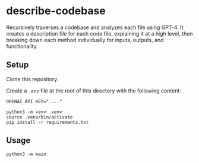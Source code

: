 # describe-codebase

Recursively traverses a codebase and analyzes each file using GPT-4. It creates a description file for each code file, explaining it at a high level, then breaking down each method individually for inputs, outputs, and functionality.


## Setup

Clone this repository.

Create a `.env` file at the root of this directory with the following content:

```
OPENAI_API_KEY="...."
```


```shell
python3 -m venv .venv
source .venv/bin/activate
pip install -r requirements.txt
```

## Usage

```shell
python3 -m main
```